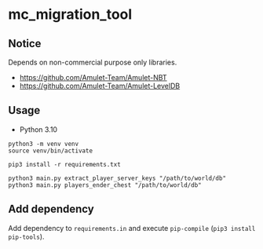 # mc_migration_tool

## Notice

Depends on non-commercial purpose only libraries.

- <https://github.com/Amulet-Team/Amulet-NBT>
- <https://github.com/Amulet-Team/Amulet-LevelDB>


## Usage

- Python 3.10

```shell
python3 -m venv venv
source venv/bin/activate

pip3 install -r requirements.txt

python3 main.py extract_player_server_keys "/path/to/world/db"
python3 main.py players_ender_chest "/path/to/world/db"
```


## Add dependency

Add dependency to `requirements.in` and execute `pip-compile` (`pip3 install pip-tools`).

